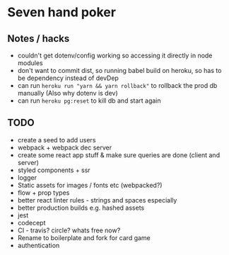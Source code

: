 # Seven hand poker

## Notes / hacks

* couldn't get dotenv/config working so accessing it directly in node modules
* don't want to commit dist, so running babel build on heroku, so has to be dependency instead of devDep
* can run `heroku run "yarn && yarn rollback"` to rollback the prod db manually (Also why dotenv is dev)
* can run `heroku pg:reset` to kill db and start again


## TODO

* create a seed to add users
* webpack + webpack dec server
* create some react app stuff & make sure queries are done (client and server)
* styled components + ssr
* logger
* Static assets for images / fonts etc (webpacked?)
* flow + prop types
* better react linter rules - strings and spaces especially
* better production builds e.g. hashed assets
* jest
* codecept
* CI - travis? circle? whats free now?
* Rename to boilerplate and fork for card game
* authentication
